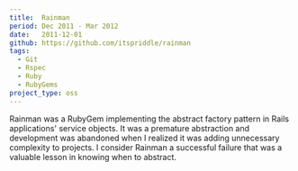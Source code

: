 ```yaml
---
title:  Rainman
period: Dec 2011 - Mar 2012
date:   2011-12-01
github: https://github.com/itspriddle/rainman
tags:
  - Git
  - Rspec
  - Ruby
  - RubyGems
project_type: oss
---
```


Rainman was a RubyGem implementing the abstract factory pattern in Rails
applications' service objects. It was a premature abstraction and development
was abandoned when I realized it was adding unnecessary complexity to
projects. I consider Rainman a successful failure that was a valuable lesson
in knowing when to abstract.
